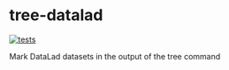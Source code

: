 # tree-datalad

[![tests](https://github.com/catetrai/tree-datalad/actions/workflows/tests.yml/badge.svg)](https://github.com/catetrai/tree-datalad/actions/workflows/tests.yml)

Mark DataLad datasets in the output of the tree command
